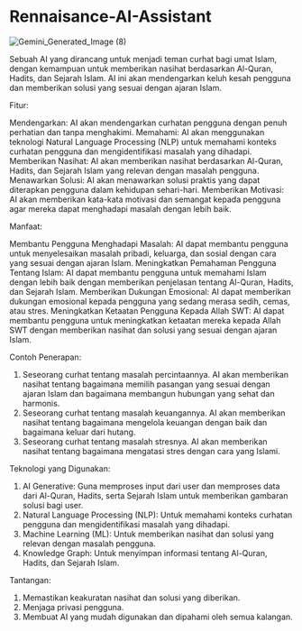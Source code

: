 # Rennaisance-AI-Assistant
![Gemini_Generated_Image (8)](https://github.com/ronnyfahrudin/Rennaisance-AI-Assistant/assets/59369289/1440322e-3cca-4220-8b27-e9d34a99d48e)


Sebuah AI yang dirancang untuk menjadi teman curhat bagi umat Islam, dengan kemampuan untuk memberikan nasihat berdasarkan Al-Quran, Hadits, dan Sejarah Islam. AI ini akan mendengarkan keluh kesah pengguna dan memberikan solusi yang sesuai dengan ajaran Islam.

Fitur:

Mendengarkan: AI akan mendengarkan curhatan pengguna dengan penuh perhatian dan tanpa menghakimi.
Memahami: AI akan menggunakan teknologi Natural Language Processing (NLP) untuk memahami konteks curhatan pengguna dan mengidentifikasi masalah yang dihadapi.
Memberikan Nasihat: AI akan memberikan nasihat berdasarkan Al-Quran, Hadits, dan Sejarah Islam yang relevan dengan masalah pengguna.
Menawarkan Solusi: AI akan menawarkan solusi praktis yang dapat diterapkan pengguna dalam kehidupan sehari-hari.
Memberikan Motivasi: AI akan memberikan kata-kata motivasi dan semangat kepada pengguna agar mereka dapat menghadapi masalah dengan lebih baik.

Manfaat:

Membantu Pengguna Menghadapi Masalah: AI dapat membantu pengguna untuk menyelesaikan masalah pribadi, keluarga, dan sosial dengan cara yang sesuai dengan ajaran Islam.
Meningkatkan Pemahaman Pengguna Tentang Islam: AI dapat membantu pengguna untuk memahami Islam dengan lebih baik dengan memberikan penjelasan tentang Al-Quran, Hadits, dan Sejarah Islam.
Memberikan Dukungan Emosional: AI dapat memberikan dukungan emosional kepada pengguna yang sedang merasa sedih, cemas, atau stres.
Meningkatkan Ketaatan Pengguna Kepada Allah SWT: AI dapat membantu pengguna untuk meningkatkan ketaatan mereka kepada Allah SWT dengan memberikan nasihat dan solusi yang sesuai dengan ajaran Islam.

Contoh Penerapan:

1. Seseorang curhat tentang masalah percintaannya. AI akan memberikan nasihat tentang bagaimana memilih pasangan yang sesuai dengan ajaran Islam dan bagaimana membangun hubungan yang sehat dan harmonis.
2. Seseorang curhat tentang masalah keuangannya. AI akan memberikan nasihat tentang bagaimana mengelola keuangan dengan baik dan bagaimana keluar dari hutang.
3. Seseorang curhat tentang masalah stresnya. AI akan memberikan nasihat tentang bagaimana mengatasi stres dengan cara yang Islami.

Teknologi yang Digunakan:
1. AI Generative: Guna memproses input dari user dan memproses data dari Al-Quran, Hadits, serta Sejarah Islam untuk memberikan gambaran solusi bagi user.
2. Natural Language Processing (NLP): Untuk memahami konteks curhatan pengguna dan mengidentifikasi masalah yang dihadapi.
3. Machine Learning (ML): Untuk memberikan nasihat dan solusi yang relevan dengan masalah pengguna.
4. Knowledge Graph: Untuk menyimpan informasi tentang Al-Quran, Hadits, dan Sejarah Islam.

Tantangan:

1. Memastikan keakuratan nasihat dan solusi yang diberikan.
2. Menjaga privasi pengguna.
3. Membuat AI yang mudah digunakan dan dipahami oleh semua kalangan.
